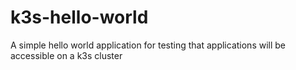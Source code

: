 # k3s-hello-world
A simple hello world application for testing that applications will be accessible on a k3s cluster
